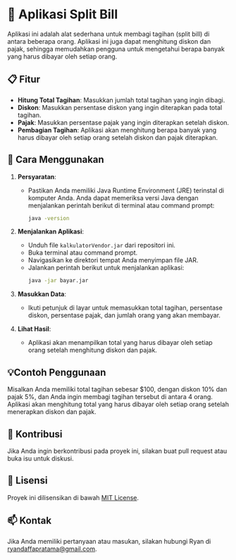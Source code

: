 # 🌟 Aplikasi Split Bill

Aplikasi ini adalah alat sederhana untuk membagi tagihan (split bill) di antara beberapa orang. Aplikasi ini juga dapat menghitung diskon dan pajak, sehingga memudahkan pengguna untuk mengetahui berapa banyak yang harus dibayar oleh setiap orang.

## 📋 Fitur

- **Hitung Total Tagihan**: Masukkan jumlah total tagihan yang ingin dibagi.
- **Diskon**: Masukkan persentase diskon yang ingin diterapkan pada total tagihan.
- **Pajak**: Masukkan persentase pajak yang ingin diterapkan setelah diskon.
- **Pembagian Tagihan**: Aplikasi akan menghitung berapa banyak yang harus dibayar oleh setiap orang setelah diskon dan pajak diterapkan.

## 🚀 Cara Menggunakan

1. **Persyaratan**:
   - Pastikan Anda memiliki Java Runtime Environment (JRE) terinstal di komputer Anda. Anda dapat memeriksa versi Java dengan menjalankan perintah berikut di terminal atau command prompt:
     ```bash
     java -version
     ```

2. **Menjalankan Aplikasi**:
   - Unduh file `kalkulatorVendor.jar` dari repositori ini.
   - Buka terminal atau command prompt.
   - Navigasikan ke direktori tempat Anda menyimpan file JAR.
   - Jalankan perintah berikut untuk menjalankan aplikasi:
     ```bash
     java -jar bayar.jar
     ```

3. **Masukkan Data**:
   - Ikuti petunjuk di layar untuk memasukkan total tagihan, persentase diskon, persentase pajak, dan jumlah orang yang akan membayar.

4. **Lihat Hasil**:
   - Aplikasi akan menampilkan total yang harus dibayar oleh setiap orang setelah menghitung diskon dan pajak.

## 💡Contoh Penggunaan

Misalkan Anda memiliki total tagihan sebesar $100, dengan diskon 10% dan pajak 5%, dan Anda ingin membagi tagihan tersebut di antara 4 orang. Aplikasi akan menghitung total yang harus dibayar oleh setiap orang setelah menerapkan diskon dan pajak.

## 🤝 Kontribusi

Jika Anda ingin berkontribusi pada proyek ini, silakan buat pull request atau buka isu untuk diskusi.

## 📄 Lisensi

Proyek ini dilisensikan di bawah [MIT License](LICENSE).

## 📫 Kontak

Jika Anda memiliki pertanyaan atau masukan, silakan hubungi Ryan di ryandaffapratama@gmail.com.

